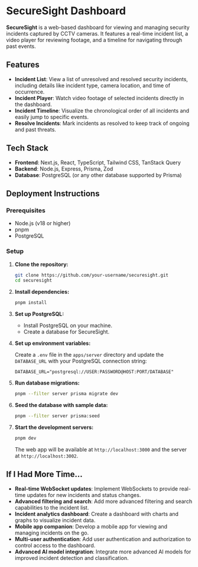 # SecureSight Dashboard

**SecureSight** is a web-based dashboard for viewing and managing security incidents captured by CCTV cameras. It features a real-time incident list, a video player for reviewing footage, and a timeline for navigating through past events.

## Features

-   **Incident List**: View a list of unresolved and resolved security incidents, including details like incident type, camera location, and time of occurrence.
-   **Incident Player**: Watch video footage of selected incidents directly in the dashboard.
-   **Incident Timeline**: Visualize the chronological order of all incidents and easily jump to specific events.
-   **Resolve Incidents**: Mark incidents as resolved to keep track of ongoing and past threats.

## Tech Stack

-   **Frontend**: Next.js, React, TypeScript, Tailwind CSS, TanStack Query
-   **Backend**: Node.js, Express, Prisma, Zod
-   **Database**: PostgreSQL (or any other database supported by Prisma)

## Deployment Instructions

### Prerequisites

-   Node.js (v18 or higher)
-   pnpm
-   PostgreSQL

### Setup

1.  **Clone the repository:**

    ```bash
    git clone https://github.com/your-username/securesight.git
    cd securesight
    ```

2.  **Install dependencies:**

    ```bash
    pnpm install
    ```

3.  **Set up PostgreSQL:**
    - Install PostgreSQL on your machine.
    - Create a database for SecureSight.

4.  **Set up environment variables:**

    Create a `.env` file in the `apps/server` directory and update the `DATABASE_URL` with your PostgreSQL connection string:

    ```
    DATABASE_URL="postgresql://USER:PASSWORD@HOST:PORT/DATABASE"
    ```

5.  **Run database migrations:**

    ```bash
    pnpm --filter server prisma migrate dev
    ```

6.  **Seed the database with sample data:**

    ```bash
    pnpm --filter server prisma:seed
    ```

7.  **Start the development servers:**

    ```bash
    pnpm dev
    ```

    The web app will be available at `http://localhost:3000` and the server at `http://localhost:3002`.

## If I Had More Time...

-   **Real-time WebSocket updates**: Implement WebSockets to provide real-time updates for new incidents and status changes.
-   **Advanced filtering and search**: Add more advanced filtering and search capabilities to the incident list.
-   **Incident analytics dashboard**: Create a dashboard with charts and graphs to visualize incident data.
-   **Mobile app companion**: Develop a mobile app for viewing and managing incidents on the go.
-   **Multi-user authentication**: Add user authentication and authorization to control access to the dashboard.
-   **Advanced AI model integration**: Integrate more advanced AI models for improved incident detection and classification.
